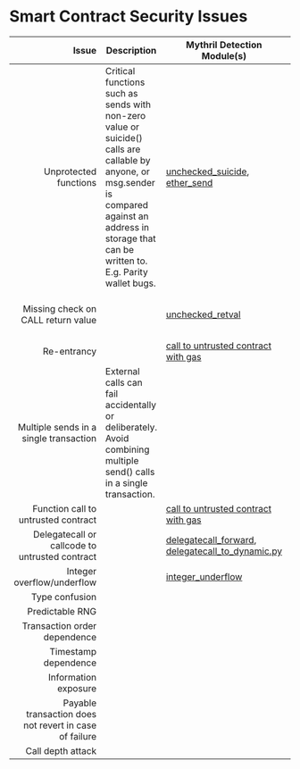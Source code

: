 # Smart Contract Security Issues

| Issue | Description | Mythril Detection Module(s) | References |
|------:|-------------|------------|----------|
|Unprotected functions| Critical functions such as sends with non-zero value or suicide() calls are callable by anyone, or msg.sender is compared against an address in storage that can be written to. E.g. Parity wallet bugs. | [unchecked_suicide](mythril/analysis/modules/unchecked_suicide.py), [ether_send](mythril/analysis/modules/ether_send.py)          | |
|Missing check on CALL return value|  | [unchecked_retval](mythril/analysis/modules/unchecked_retval.py) | [Handle errors in external calls](https://consensys.github.io/smart-contract-best-practices/recommendations/#use-caution-when-making-external-calls) |
|Re-entrancy|                        | [call to untrusted contract with gas](mythril/analysis/modules/call_to_dynamic_with_gas.py) | |
|Multiple sends in a single transaction| External calls can fail accidentally or deliberately. Avoid combining multiple send() calls in a single transaction. |           |   [Favor pull over push for external calls¶](https://consensys.github.io/smart-contract-best-practices/recommendations/#favor-pull-over-push-for-external-calls) |
|Function call to untrusted contract|             |           [call to untrusted contract with gas](mythril/analysis/modules/call_to_dynamic_with_gas.py) | |
|Delegatecall or callcode to untrusted contract|                   | [delegatecall_forward](mythril/analysis/modules/delegatecall_forward.py), [delegatecall_to_dynamic.py](mythril/analysis/modules/delegatecall_to_dynamic.py) |  |
|Integer overflow/underflow|                        | [integer_underflow](mythril/analysis/modules/integer_underflow.py)          |  |
|Type confusion|                        |           |  |
|Predictable RNG|                        |           |  |
|Transaction order dependence|             |           |           |  |
|Timestamp dependence|                        |           |  |
|Information exposure|                        |           |   |
|Payable transaction does not revert in case of failure | | |   |
|Call depth attack|                        |           |   |
